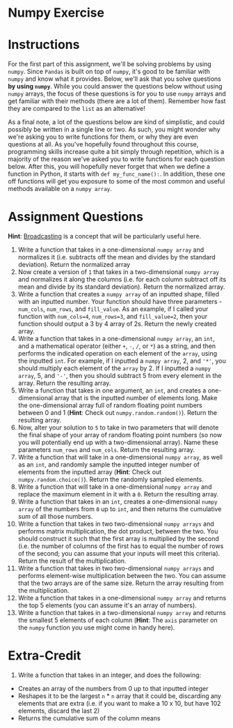 # Numpy Exercise

# Instructions 

For the first part of this assignment, we'll be solving problems by using `numpy`. Since `Pandas` is built on top of `numpy`, it's good to be familiar with `numpy` and know what it provides. Below, we'll ask that you solve questions **by using `numpy`**. While you could answer the questions below without using `numpy` arrays, the focus of these questions is for you to use `numpy` arrays and get familiar with their methods (there are a lot of them). Remember how fast they are compared to the `list` as an alternative! 

As a final note, a lot of the questions below are kind of simplistic, and could possibly be written in a single line or two. As such, you might wonder why we're asking you to write functions for them, or why they are even questions at all. As you've hopefully found throughout this course, programming skills increase quite a bit simply through repetition, which is a majority of the reason we've asked you to write functions for each question below. After this, you will hopefully never forget that when we define a function in Python, it starts with `def my_func_name():`. In addition, these one off functions will get you exposure to some of the most common and useful methods available on a `numpy array`. 

# Assignment Questions

**Hint**: [Broadcasting](http://docs.scipy.org/doc/numpy-1.10.1/user/basics.broadcasting.html) is a concept that will be particularly useful here. 

1. Write a function that takes in a one-dimensional `numpy array` and normalizes it (i.e. subtracts off the mean and divides by the standard deviation). Return the normalized array 
2. Now create a version of `1` that takes in a two-dimensional `numpy array` and normalizes it along the columns (i.e. for each column subtract off its mean and divide by its standard deviation). Return the normalized array. 
3. Write a function that creates a `numpy array` of an inputted shape, filled with an inputted number. Your function should have three parameters - `num_cols`, `num_rows`, and `fill_value`. As an example, if I called your function with `num_cols=4`, `num_rows=3`, and `fill_value=2`, then your function should output a 3 by 4 array of 2s. Return the newly created array.  
4. Write a function that takes in a one-dimensional `numpy array`, an `int`, and a mathematical operator (either `+`, `-`, `/`, or `*`) as a string, and then performs the indicated operation on each element of the `array`, using the inputted `int`. For example, if I inputted a `numpy array`, 2, and `'*'`, you should multiply each element of the `array` by 2. If I inputted a `numpy array`, 5, and `'-'`, then you should subtract 5 from every element in the array. Return the resulting array. 
5. Write a function that takes in one argument, an `int`, and creates a one-dimensional array that is the inputted number of elements long. Make the one-dimensional array full of random floating point numbers between 0 and 1 (**Hint**: Check out `numpy.random.random()`). Return the resulting array. 
6. Now, alter your solution to `5` to take in two parameters that will denote the final shape of your array of random floating point numbers (so now you will potentially end up with a two-dimensional array). Name these parameters `num_rows` and `num_cols`. Return the resulting array. 
7. Write a function that will take in a one-dimensional `numpy array`, as well as an `int`, and randomly sample the inputted integer number of elements from the inputted array (**Hint**: Check out `numpy.random.choice()`). Return the randomly sampled elements. 
8. Write a function that will take in a one-dimensional `numpy array` and replace the maximum element in it with a `0`. Return the resulting array. 
9. Write a function that takes in an `int`, creates a one-dimensional `numpy array` of the numbers from `0` up to `int`, and then returns the cumulative sum of all those numbers. 
10. Write a function that takes in two two-dimensional `numpy arrays` and performs matrix multiplication, the dot product, between the two. You should construct it such that the first array is multiplied by the second (i.e. the number of columns of the first has to equal the number of rows of the second; you can assume that your inputs will meet this criteria). Return the result of the multiplication. 
11. Write a function that takes in two two-dimensional `numpy arrays` and performs element-wise multiplication between the two. You can assume that the two arrays are of the same size. Return the array resulting from the multiplication. 
12. Write a function that takes in a one-dimensional `numpy array` and returns the top 5 elements (you can assume it's an array of numbers). 
13. Write a function that takes in a two-dimensional `numpy array` and returns the smallest 5 elements of each column (**Hint**: The `axis` parameter on the `numpy` function you use might come in handy here). 

# Extra-Credit 

1. Write a function that takes in an integer, and does the following: 

* Creates an array of the numbers from 0 up to that inputted integer 
* Reshapes it to be the largest `n` * `n` array that it could be, discarding 
any elements that are extra (i.e. if you want to make a 10 x 10, but have 102 elements, discard the last 2)
* Returns the cumulative sum of the column means
